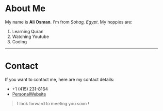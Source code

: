 # About Me
My name is **Ali Osman**. I'm from *Sohag, Egypt*. My hoppies are:
1. Learning Quran
2. Watching Youtube
3. Coding
---
# Contact
If you want to contact me, here are my contact details:
- +1 (415) 231-8164
- [PersonalWebsite](https://www.ali-osman.com)
> I look forward to meeting you soon !